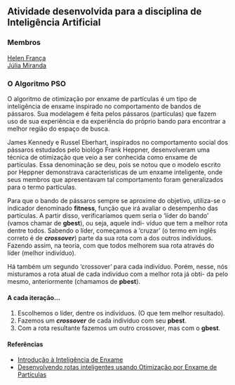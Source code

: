 ## Atividade desenvolvida para a disciplina de Inteligência Artificial

### Membros
[Helen França](https://github.com/helenfranca)
<br>[Júlia Miranda](https://github.com/juliamrc)

### O Algoritmo PSO

O algoritmo de otimização por enxame de partículas é um tipo de inteligência de enxame inspirado no comportamento de bandos de pássaros. 
Sua modelagem é feita pelos pássaros (partículas) que fazem uso de sua experiência e da experiência do próprio bando para encontrar a 
melhor região do espaço de busca.

James Kennedy e Russel Eberhart, inspirados no comportamento social dos pássaros estudados pelo biológo Frank Heppner, desenvolveram uma 
técnica de otimização que veio a ser conhecida como enxame de partículas. Essa denominação se deu, pois se notou que o modelo escrito por 
Heppner demonstrava características de um enxame inteligente, onde seus membros que apresentavam tal comportamento foram generalizados 
para o termo partículas.

Para que o bando de pássaros sempre se aproxime do objetivo, utiliza-se o indicador denominado **fitness**, função que irá avaliar o 
desempenho das partículas. A partir disso, verificaríamos quem seria o ‘líder do bando’ (vamos chamar de **gbest**), ou seja, aquele indi-
víduo que tem a melhor rota dentre todos. Sabendo o líder, começamos a ‘cruzar’ (o termo em inglês correto é de ***crossover***) parte da 
sua rota com a dos outros indivíduos. Fazendo assim, na teoria, com que todos melhorem sua rota através do líder (melhor indivíduo).

Há também um segundo ‘crossover’ para cada indivíduo. Porém, nesse, nós misturamos a rota atual de cada indivíduo com a melhor rota já obti-
da pelo mesmo, anteriormente (chamamos de **pbest**).

#### A cada iteração...
1. Escolhemos o líder, dentre os indivíduos. (O que tem melhor resultado).
2. Fazemos um ***crossover*** de cada indivíduo com seu **pbest**.
3. Com a rota resultante fazemos um outro crossover, mas com o **gbest**.





#### Referências
- [Introdução à Inteligência de Enxame](http://aimotion.blogspot.com/2009/04/introducao-inteligencia-de-enxame.html)
- [Desenvolvendo rotas inteligentes usando Otimização por Enxame de Partículas](https://medium.com/fcamara-hpt/desenvolvendo-rotas-inteligentes-usando-otimiza%C3%A7%C3%A3o-por-enxame-de-part%C3%ADculas-68085d1b43c0)

